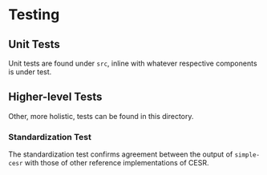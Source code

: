 # Testing

## Unit Tests

Unit tests are found under `src`, inline with whatever respective components is under test.

## Higher-level Tests

Other, more holistic, tests can be found in this directory.

### Standardization Test

The standardization test confirms agreement between the output of `simple-cesr` with those of other reference implementations of CESR.
